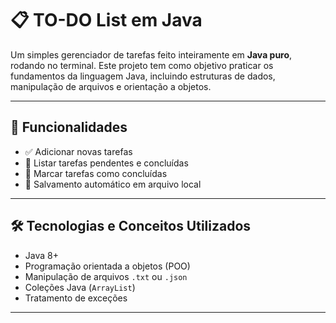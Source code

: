 # 📋 TO-DO List em Java

Um simples gerenciador de tarefas feito inteiramente em **Java puro**, rodando no terminal. Este projeto tem como objetivo praticar os fundamentos da linguagem Java, incluindo estruturas de dados, manipulação de arquivos e orientação a objetos.

---

## 🚀 Funcionalidades

- ✅ Adicionar novas tarefas
- 📝 Listar tarefas pendentes e concluídas
- 🔁 Marcar tarefas como concluídas
- 💾 Salvamento automático em arquivo local

---

## 🛠️ Tecnologias e Conceitos Utilizados

- Java 8+
- Programação orientada a objetos (POO)
- Manipulação de arquivos `.txt` ou `.json`
- Coleções Java (`ArrayList`)
- Tratamento de exceções

---
